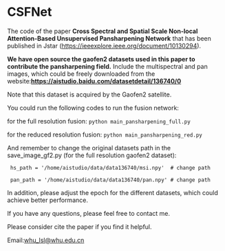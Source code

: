 # CSFNet
The code of the paper **Cross Spectral and Spatial Scale Non-local Attention-Based Unsupervised Pansharpening Network** that has been published in Jstar (https://ieeexplore.ieee.org/document/10130294).

**We have open source the gaofen2 datasets used in this paper to contribute the pansharpening field.** Include the multispectral and pan images, which could be freely downloaded from the website:**https://aistudio.baidu.com/datasetdetail/136740/0**

Note that this dataset is acquired by the Gaofen2 satellite.

You could run the following codes to run the fusion network:

for the full resolution fusion:
```python main_pansharpening_full.py```

for the reduced resolution fusion:
```python main_pansharpening_red.py```

And remember to change the original datasets path in the save_image_gf2.py (for the full resolution gaofen2 dataset):

``` hs_path = '/home/aistudio/data/data136740/msi.npy'  # change path```

``` pan_path = '/home/aistudio/data/data136740/pan.npy' # change path```

In addition, please adjust the epoch for the different datasets, which could achieve better performance.

If you have any questions, please feel free to contact me.

Please consider cite the paper if you find it helpful.

Email:whu_lsl@whu.edu.cn


